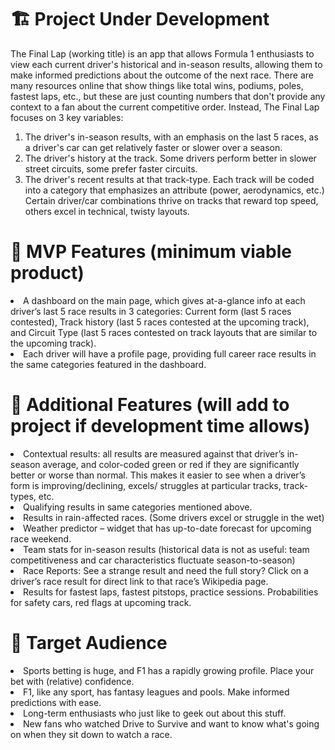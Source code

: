# 🏗️ Project Under Development

The Final Lap (working title) is an app that allows Formula 1 enthusiasts to view each current driver's historical and in-season results, allowing them to make informed predictions about the outcome of the next race. There are many resources online that show things like total wins, podiums, poles, fastest laps, etc., but these are just counting numbers that don't provide any context to a fan about the current competitive order. Instead, The Final Lap focuses on 3 key variables:
1.	The driver's in-season results, with an emphasis on the last 5 races, as a driver's car can get relatively faster or slower over a season.
2.	The driver's history at the track. Some drivers perform better in slower street circuits, some prefer faster circuits.
3.	The driver's recent results at that track-type. Each track will be coded into a category that emphasizes an attribute (power, aerodynamics, etc.) Certain driver/car combinations thrive on tracks that reward top speed, others excel in technical, twisty layouts.
   
# 🏁 MVP Features (minimum viable product)
<li>A dashboard on the main page, which gives at-a-glance info at each driver’s last 5 race results in 3 categories: Current form (last 5 races contested), Track history (last 5 races contested at the upcoming track), and Circuit Type (last 5 races contested on track layouts that are similar to the upcoming track).</li>
<li>Each driver will have a profile page, providing full career race results in the same categories featured in the dashboard.</li>


# 🏁 Additional Features (will add to project if development time allows)
<li>Contextual results: all results are measured against that driver’s in-season average, and color-coded green or red if they are significantly better or worse than normal. This makes it easier to see when a driver’s form is improving/declining, excels/ struggles at particular tracks, track-types, etc.</li>
<li>Qualifying results in same categories mentioned above.</li>
<li>Results in rain-affected races. (Some drivers excel or struggle in the wet)</li>
<li>Weather predictor – widget that has up-to-date forecast for upcoming race weekend.</li>
<li>Team stats for in-season results (historical data is not as useful: team competitiveness and car characteristics fluctuate season-to-season)</li>
<li>Race Reports: See a strange result and need the full story? Click on a driver’s race result for direct link to that race’s Wikipedia page.</li>
<li>Results for fastest laps, fastest pitstops, practice sessions. Probabilities for safety cars, red flags at upcoming track.</li>

# 🏁 Target Audience
<li>Sports betting is huge, and F1 has a rapidly growing profile. Place your bet with (relative) confidence.</li>
<li>F1, like any sport, has fantasy leagues and pools. Make informed predictions with ease.</li>
<li>Long-term enthusiasts who just like to geek out about this stuff.</li>
<li>New fans who watched Drive to Survive and want to know what's going on when they sit down to watch a race.</li> 
